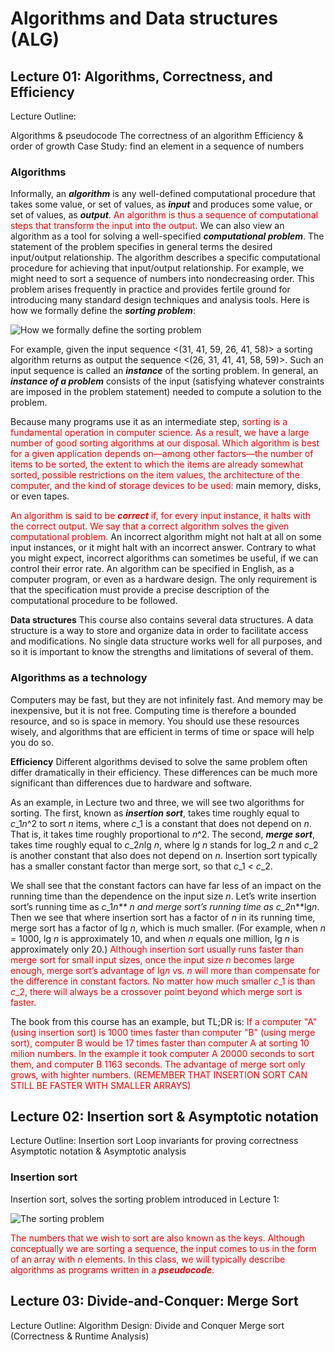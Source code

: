# Algorithms and Data structures (ALG)

## Lecture 01: Algorithms, Correctness, and Efficiency
Lecture Outline:

Algorithms & pseudocode
The correctness of an algorithm
Efficiency & order of growth
Case Study: find an element in a sequence of numbers

### Algorithms
Informally, an ***algorithm*** is any well-defined computational procedure that takes some value, or set of values, as ***input*** and produces some value, or set of values, as ***output***. <span style="color:red">An algorithm is thus a sequence of computational steps that transform the input into the output.</span>
We can also view an algorithm as a tool for solving a well-specified ***computational problem***. The statement of the problem specifies in general terms the desired input/output relationship. The algorithm describes a specific computational procedure for achieving that input/output relationship.
For example, we might need to sort a sequence of numbers into nondecreasing order. This problem arises frequently in practice and provides fertile ground for introducing many standard design techniques and analysis tools. Here is how we formally define the ***sorting problem***:

![How we formally define the sorting problem](TheSortingProblem.png)

For example, given the input sequence <(31, 41, 59, 26, 41, 58)> a sorting algorithm returns as output the sequence <(26, 31, 41, 41, 58, 59)>. Such an input sequence is called an ***instance*** of the sorting problem. In general, an ***instance of a problem*** consists of the input (satisfying whatever constraints are imposed in the problem statement) needed to compute a solution to the problem.

Because many programs use it as an intermediate step, <span style="color:red">sorting is a fundamental operation in computer science. As a result, we have a large number of good sorting algorithms at our disposal. Which algorithm is best for a given application depends on—among other factors—the number of items to be sorted, the extent to which the items are already somewhat sorted, possible restrictions on the item values, the architecture of the computer, and the kind of storage devices to be used:</span> main memory, disks, or even tapes.

<span style="color:red">An algorithm is said to be ***correct*** if, for every input instance, it halts with the correct output. We say that a correct algorithm solves the given computational problem.</span> An incorrect algorithm might not halt at all on some input instances, or it might halt with an incorrect answer. Contrary to what you might expect, incorrect algorithms can sometimes be useful, if we can control their error rate. 
An algorithm can be specified in English, as a computer program, or even as a hardware design. The only requirement is that the specification must provide a precise description of the computational procedure to be followed.

**Data structures**
This course also contains several data structures. A data structure is a way to store and organize data in order to facilitate access and modifications. No single data structure works well for all purposes, and so it is important to know the strengths and limitations of several of them.

### Algorithms as a technology
Computers may be fast, but they are not infinitely fast. And memory may be inexpensive, but it is not free. Computing time is therefore a bounded resource, and so is space in memory. You should use these resources wisely, and algorithms that are efficient in terms of time or space will help you do so.

**Efficiency**
Different algorithms devised to solve the same problem often differ dramatically in their efficiency. These differences can be much more significant than differences due to hardware and software.

As an example, in Lecture two and three, we will see two algorithms for sorting. The first, known as ***insertion sort***, takes time roughly equal to *c*_1*n*^2 to sort *n* items, where *c*_1 is a constant that does not depend on *n*. That is, it takes time roughly proportional to *n*^2. The second, ***merge sort***, takes time roughly equal to *c*_2*n*lg *n*, where lg *n* stands for log_2 *n* and *c*_2 is another constant that also does not depend on *n*. Insertion sort typically has a smaller constant factor than merge sort, so that   *c*_1 < *c*_2.

We shall see that the constant factors can have far less of an impact on the running time than the dependence on the input size *n*. Let’s write insertion sort’s running time as *c*_1*n** *n* and merge sort’s running time as *c*_2*n**lg*n*. Then we see that where insertion sort has a factor of *n* in its running time, merge sort has a factor of lg *n*, which is much smaller. (For example, when *n* = 1000, lg *n* is approximately 10, and when *n* equals one million, lg *n* is approximately only 20.)
<span style="color:red">Although insertion sort usually runs faster than merge sort for small input sizes, once the input size *n* becomes large enough, merge sort’s advantage of lg*n* vs. *n* will more than compensate for the difference in constant factors. No matter how much smaller *c*_1 is than *c*_2, there will always be a crossover point beyond which merge sort is faster.</span>

The book from this course has an example, but TL;DR is: 
<span style="color:red">If a computer "A" (using insertion sort) is 1000 times faster than computer "B" (using merge sort), computer B would be 17 times faster than computer A at sorting 10 milion numbers. In the example it took computer A 20000 seconds to sort them, and computer B 1163 seconds. The advantage of merge sort only grows, with highter numbers. (REMEMBER THAT INSERTION SORT CAN STILL BE FASTER WITH SMALLER ARRAYS)</span>


## Lecture 02: Insertion sort & Asymptotic notation
Lecture Outline:
Insertion sort
Loop invariants for proving correctness
Asymptotic notation & Asymptotic analysis

### Insertion sort
Insertion sort, solves the sorting problem introduced in Lecture 1:

![The sorting problem](TheSortingProblem.png)

<span style="color:red">The numbers that we wish to sort are also known as the <span style="font-weight:bold, font-style:italic">keys. Although conceptually we are sorting a sequence, the input comes to us in the form of an array with *n* elements.</span>
In this class, we will typically describe algorithms as programs written in a ***pseudocode***.




## Lecture 03: Divide-and-Conquer: Merge Sort
Lecture Outline:
Algorithm Design: Divide and Conquer 
Merge sort (Correctness & Runtime Analysis)


